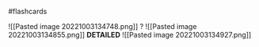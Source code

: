 #flashcards 

![[Pasted image 20221003134748.png]]
?
![[Pasted image 20221003134855.png]]
**DETAILED**
![[Pasted image 20221003134927.png]]